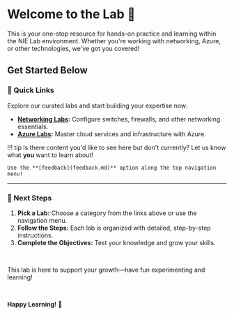 # Welcome to the Lab 👋

This is your one-stop resource for hands-on practice and learning within the NIE Lab environment. Whether you're working with networking, Azure, or other technologies, we've got you covered!


## Get Started Below

### 🔗 Quick Links
Explore our curated labs and start building your expertise now:

- **[Networking Labs](labs/networking/lab_overview.md):** Configure switches, firewalls, and other networking essentials.
- **[Azure Labs](labs/azure/azure_lab1.md):** Master cloud services and infrastructure with Azure.

!!! tip 
    Is there content you'd like to see here but don't currently? Let us know what **you** want to learn about! 
    
    Use the **[feedback](feedback.md)** option along the top navigation menu!

---

### 📝 Next Steps
1. **Pick a Lab:** Choose a category from the links above or use the navigation menu.
2. **Follow the Steps:** Each lab is organized with detailed, step-by-step instructions.
3. **Complete the Objectives:** Test your knowledge and grow your skills.

<br>

This lab is here to support your growth—have fun experimenting and learning!

<br>

**Happy Learning!** 🎉
